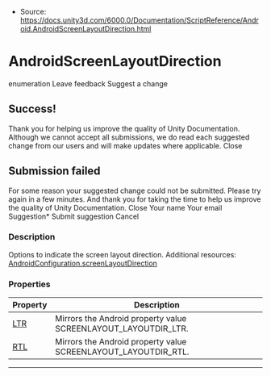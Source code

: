 * Source: https://docs.unity3d.com/6000.0/Documentation/ScriptReference/Android.AndroidScreenLayoutDirection.html

# AndroidScreenLayoutDirection
enumeration
Leave feedback
Suggest a change
## Success!
Thank you for helping us improve the quality of Unity Documentation. Although we cannot accept all submissions, we do read each suggested change from our users and will make updates where applicable.
Close
## Submission failed
For some reason your suggested change could not be submitted. Please <a>try again</a> in a few minutes. And thank you for taking the time to help us improve the quality of Unity Documentation.
Close
Your name Your email Suggestion* Submit suggestion
Cancel
### Description
Options to indicate the screen layout direction.
Additional resources: [AndroidConfiguration.screenLayoutDirection](https://docs.unity3d.com/6000.0/Documentation/ScriptReference/Android.AndroidConfiguration-screenLayoutDirection.html)
### Properties
Property | Description  
---|---  
[LTR](https://docs.unity3d.com/6000.0/Documentation/ScriptReference/Android.AndroidScreenLayoutDirection.LTR.html) | Mirrors the Android property value SCREENLAYOUT_LAYOUTDIR_LTR.  
[RTL](https://docs.unity3d.com/6000.0/Documentation/ScriptReference/Android.AndroidScreenLayoutDirection.RTL.html) | Mirrors the Android property value SCREENLAYOUT_LAYOUTDIR_RTL.  
* * *
